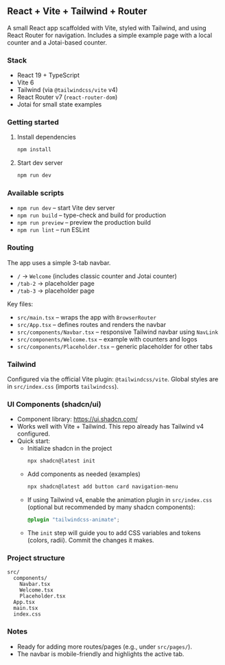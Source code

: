 ## React + Vite + Tailwind + Router

A small React app scaffolded with Vite, styled with Tailwind, and using React Router for navigation. Includes a simple example page with a local counter and a Jotai-based counter.

### Stack
- React 19 + TypeScript
- Vite 6
- Tailwind (via `@tailwindcss/vite` v4)
- React Router v7 (`react-router-dom`)
- Jotai for small state examples

### Getting started
1. Install dependencies
   ```bash
   npm install
   ```
2. Start dev server
   ```bash
   npm run dev
   ```

### Available scripts
- `npm run dev` – start Vite dev server
- `npm run build` – type-check and build for production
- `npm run preview` – preview the production build
- `npm run lint` – run ESLint

### Routing
The app uses a simple 3-tab navbar.
- `/` → `Welcome` (includes classic counter and Jotai counter)
- `/tab-2` → placeholder page
- `/tab-3` → placeholder page

Key files:
- `src/main.tsx` – wraps the app with `BrowserRouter`
- `src/App.tsx` – defines routes and renders the navbar
- `src/components/Navbar.tsx` – responsive Tailwind navbar using `NavLink`
- `src/components/Welcome.tsx` – example with counters and logos
- `src/components/Placeholder.tsx` – generic placeholder for other tabs

### Tailwind
Configured via the official Vite plugin: `@tailwindcss/vite`. Global styles are in `src/index.css` (imports `tailwindcss`).

### UI Components (shadcn/ui)
- Component library: https://ui.shadcn.com/
- Works well with Vite + Tailwind. This repo already has Tailwind v4 configured.
- Quick start:
  - Initialize shadcn in the project
    ```bash
    npx shadcn@latest init
    ```
  - Add components as needed (examples)
    ```bash
    npx shadcn@latest add button card navigation-menu
    ```
  - If using Tailwind v4, enable the animation plugin in `src/index.css` (optional but recommended by many shadcn components):
    ```css
    @plugin "tailwindcss-animate";
    ```
  - The `init` step will guide you to add CSS variables and tokens (colors, radii). Commit the changes it makes.

### Project structure
```
src/
  components/
    Navbar.tsx
    Welcome.tsx
    Placeholder.tsx
  App.tsx
  main.tsx
  index.css
```

### Notes
- Ready for adding more routes/pages (e.g., under `src/pages/`).
- The navbar is mobile-friendly and highlights the active tab.
